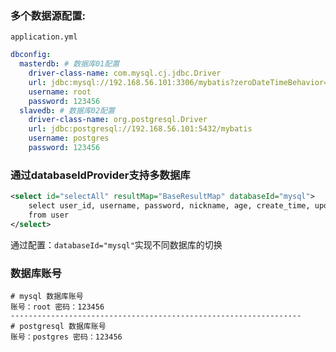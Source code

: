 ### 多个数据源配置: 

`application.yml`

```yaml
dbconfig:
  masterdb: # 数据库01配置
    driver-class-name: com.mysql.cj.jdbc.Driver
    url: jdbc:mysql://192.168.56.101:3306/mybatis?zeroDateTimeBehavior=convertToNull&useUnicode=true&characterEncoding=UTF-8&serverTimezone=UTC
    username: root
    password: 123456
  slavedb: # 数据库02配置
    driver-class-name: org.postgresql.Driver
    url: jdbc:postgresql://192.168.56.101:5432/mybatis
    username: postgres
    password: 123456
```

### 通过databaseIdProvider支持多数据库

```xml
<select id="selectAll" resultMap="BaseResultMap" databaseId="mysql">
    select user_id, username, password, nickname, age, create_time, update_time
    from user
</select>
```

通过配置：`databaseId="mysql"`实现不同数据库的切换

### 数据库账号

```shell
# mysql 数据库账号
账号：root 密码：123456
-----------------------------------------------------------------
# postgresql 数据库账号
账号：postgres 密码：123456
```

